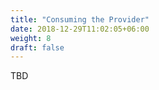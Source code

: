 ```yaml
---
title: "Consuming the Provider"
date: 2018-12-29T11:02:05+06:00
weight: 8
draft: false
---
```


TBD
